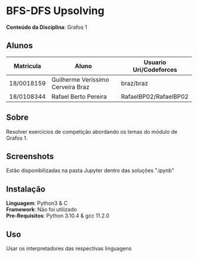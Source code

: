 # BFS-DFS Upsolving

**Conteúdo da Disciplina**: Grafos 1<br>

## Alunos
|Matrícula | Aluno | Usuario Uri/Codeforces
| -- | -- | -- |
| 18/0018159  |  Guilherme Veríssimo Cerveira Braz | braz/braz
| 18/0108344  |  Rafael Berto Pereira | RafaelBP02/RafaelBP02

## Sobre 
Resolver exercícios de competição abordando os temas do módulo de Grafos 1. 

## Screenshots
Estão disponibilizadas na pasta Jupyter dentro das soluções ".ipynb"

## Instalação 
**Linguagem**: Python3 & C<br>
**Framework**: Não foi utilizado<br>
**Pre-Requisitos**: Python 3.10.4 & gcc 11.2.0<br>

## Uso 
Usar os interpretadores das respectivas linguagens
